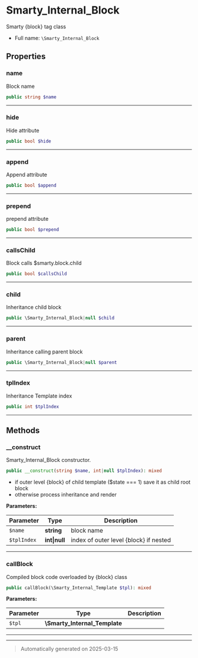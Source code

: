 
# Smarty_Internal_Block

Smarty {block} tag class



* Full name: `\Smarty_Internal_Block`



## Properties


### name

Block name

```php
public string $name
```






***

### hide

Hide attribute

```php
public bool $hide
```






***

### append

Append attribute

```php
public bool $append
```






***

### prepend

prepend attribute

```php
public bool $prepend
```






***

### callsChild

Block calls $smarty.block.child

```php
public bool $callsChild
```






***

### child

Inheritance child block

```php
public \Smarty_Internal_Block|null $child
```






***

### parent

Inheritance calling parent block

```php
public \Smarty_Internal_Block|null $parent
```






***

### tplIndex

Inheritance Template index

```php
public int $tplIndex
```






***

## Methods


### __construct

Smarty_Internal_Block constructor.

```php
public __construct(string $name, int|null $tplIndex): mixed
```

- if outer level {block} of child template ($state === 1) save it as child root block
- otherwise process inheritance and render






**Parameters:**

| Parameter | Type | Description |
|-----------|------|-------------|
| `$name` | **string** | block name |
| `$tplIndex` | **int&#124;null** | index of outer level {block} if nested |





***

### callBlock

Compiled block code overloaded by {block} class

```php
public callBlock(\Smarty_Internal_Template $tpl): mixed
```








**Parameters:**

| Parameter | Type | Description |
|-----------|------|-------------|
| `$tpl` | **\Smarty_Internal_Template** |  |





***


***
> Automatically generated on 2025-03-15

